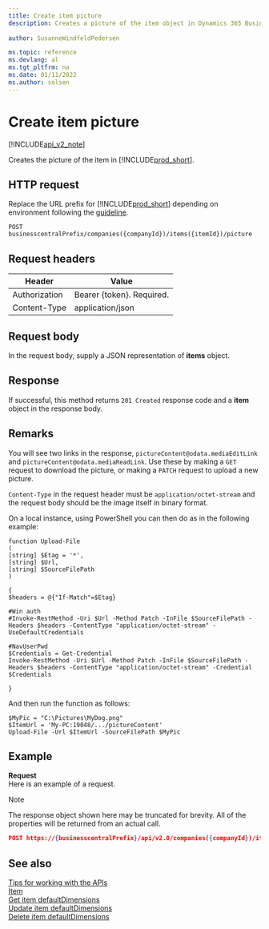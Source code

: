 ```yaml
---
title: Create item picture 
description: Creates a picture of the item object in Dynamics 365 Business Central.
 
author: SusanneWindfeldPedersen

ms.topic: reference
ms.devlang: al
ms.tgt_pltfrm: na
ms.date: 01/11/2022
ms.author: solsen
---
```


# Create item picture

[!INCLUDE[api_v2_note](../../../includes/api_v2_note.md)]

Creates the picture of the item in [!INCLUDE[prod_short](../../../includes/prod_short.md)].

## HTTP request
Replace the URL prefix for [!INCLUDE[prod_short](../../../includes/prod_short.md)] depending on environment following the [guideline](../../v2.0/endpoints-apis-for-dynamics.md).
```
POST businesscentralPrefix/companies({companyId})/items({itemId})/picture
```

## Request headers

|Header         |Value                    |
|---------------|-------------------------|
|Authorization  |Bearer {token}. Required.|
|Content-Type   |application/json         |

## Request body
In the request body, supply a JSON representation of **items** object.

## Response

If successful, this method returns ```201 Created``` response code and a **item** object in the response body.

## Remarks

You will see two links in the response, `pictureContent@odata.mediaEditLink` and `pictureContent@odata.mediaReadLink`. Use these by making a `GET` request to download the picture, or making a `PATCH` request to upload a new picture.

`Content-Type` in the request header must be `application/octet-stream` and the request body should be the image itself in binary format.

On a local instance, using PowerShell you can then do as in the following example:

```
function Upload-File
(
[string] $Etag = '*',
[string] $Url,
[string] $SourceFilePath
)

{
$headers = @{"If-Match"=$Etag}

#Win auth
#Invoke-RestMethod -Uri $Url -Method Patch -InFile $SourceFilePath -Headers $headers -ContentType "application/octet-stream" -UseDefaultCredentials

#NavUserPwd
$Credentials = Get-Credential
Invoke-RestMethod -Uri $Url -Method Patch -InFile $SourceFilePath -Headers $headers -ContentType "application/octet-stream" -Credential $Credentials

}
```

And then run the function as follows:

```
$MyPic = "C:\Pictures\MyDog.png"
$ItemUrl = 'My-PC:19048/.../pictureContent'
Upload-File -Url $ItemUrl -SourceFilePath $MyPic
```

## Example

**Request**  
Here is an example of a request.

> [!NOTE]  
> The response object shown here may be truncated for brevity. All of the properties will be returned from an actual call.

```json
POST https://{businesscentralPrefix}/api/v2.0/companies({companyId})/items({itemId})/picture
```

## See also

[Tips for working with the APIs](../../../developer/devenv-connect-apps-tips.md)  
[Item](../resources/dynamics_item.md)  
[Get item defaultDimensions](dynamics_item_get_defaultdimensions.md)  
[Update item defaultDimensions](dynamics_item_update_defaultdimensions.md)  
[Delete item defaultDimensions](dynamics_item_delete_defaultdimensions.md)  